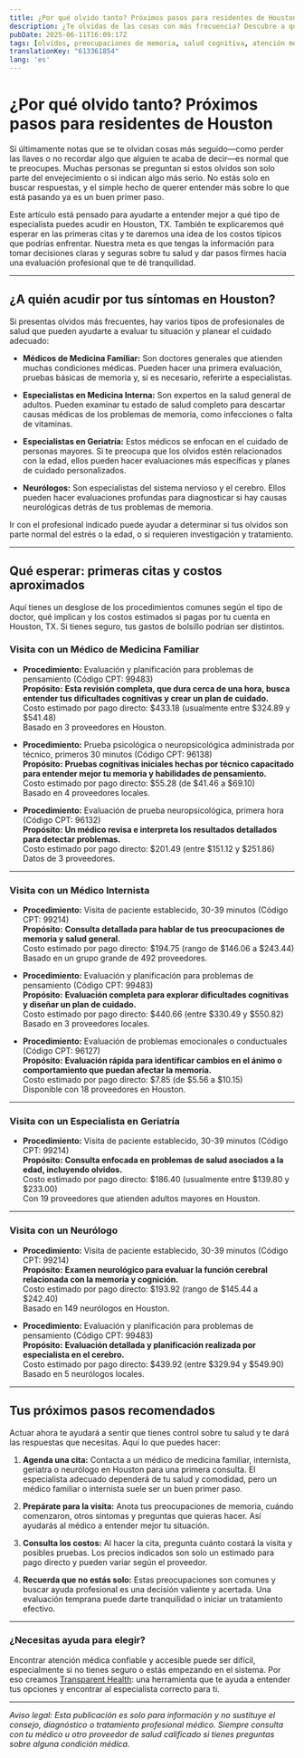 ```yaml
---
title: ¿Por qué olvido tanto? Próximos pasos para residentes de Houston  
description: ¿Te olvidas de las cosas con más frecuencia? Descubre a qué especialista acudir en Houston, TX, cuáles pueden ser los costos iniciales y cómo dar los siguientes pasos para cuidar tu salud.  
pubDate: 2025-06-11T16:09:17Z
tags: [olvidos, preocupaciones de memoria, salud cognitiva, atención médica en Houston, visitas al médico, transparencia en costos]
translationKey: "613361854"
lang: 'es'
---
```


# ¿Por qué olvido tanto? Próximos pasos para residentes de Houston

Si últimamente notas que se te olvidan cosas más seguido—como perder las llaves o no recordar algo que alguien te acaba de decir—es normal que te preocupes. Muchas personas se preguntan si estos olvidos son solo parte del envejecimiento o si indican algo más serio. No estás solo en buscar respuestas, y el simple hecho de querer entender más sobre lo que está pasando ya es un buen primer paso.

Este artículo está pensado para ayudarte a entender mejor a qué tipo de especialista puedes acudir en Houston, TX. También te explicaremos qué esperar en las primeras citas y te daremos una idea de los costos típicos que podrías enfrentar. Nuestra meta es que tengas la información para tomar decisiones claras y seguras sobre tu salud y dar pasos firmes hacia una evaluación profesional que te dé tranquilidad.

---

## ¿A quién acudir por tus síntomas en Houston?

Si presentas olvidos más frecuentes, hay varios tipos de profesionales de salud que pueden ayudarte a evaluar tu situación y planear el cuidado adecuado:

- **Médicos de Medicina Familiar:** Son doctores generales que atienden muchas condiciones médicas. Pueden hacer una primera evaluación, pruebas básicas de memoria y, si es necesario, referirte a especialistas.

- **Especialistas en Medicina Interna:** Son expertos en la salud general de adultos. Pueden examinar tu estado de salud completo para descartar causas médicas de los problemas de memoria, como infecciones o falta de vitaminas.

- **Especialistas en Geriatría:** Estos médicos se enfocan en el cuidado de personas mayores. Si te preocupa que los olvidos estén relacionados con la edad, ellos pueden hacer evaluaciones más específicas y planes de cuidado personalizados.

- **Neurólogos:** Son especialistas del sistema nervioso y el cerebro. Ellos pueden hacer evaluaciones profundas para diagnosticar si hay causas neurológicas detrás de tus problemas de memoria.

Ir con el profesional indicado puede ayudar a determinar si tus olvidos son parte normal del estrés o la edad, o si requieren investigación y tratamiento.

---

## Qué esperar: primeras citas y costos aproximados

Aquí tienes un desglose de los procedimientos comunes según el tipo de doctor, qué implican y los costos estimados si pagas por tu cuenta en Houston, TX. Si tienes seguro, tus gastos de bolsillo podrían ser distintos.

### Visita con un Médico de Medicina Familiar

- **Procedimiento:** Evaluación y planificación para problemas de pensamiento (Código CPT: 99483)  
  **Propósito:** **Esta revisión completa, que dura cerca de una hora, busca entender tus dificultades cognitivas y crear un plan de cuidado.**  
  Costo estimado por pago directo: $433.18 (usualmente entre $324.89 y $541.48)  
  Basado en 3 proveedores en Houston.

- **Procedimiento:** Prueba psicológica o neuropsicológica administrada por técnico, primeros 30 minutos (Código CPT: 96138)  
  **Propósito:** **Pruebas cognitivas iniciales hechas por técnico capacitado para entender mejor tu memoria y habilidades de pensamiento.**  
  Costo estimado por pago directo: $55.28 (de $41.46 a $69.10)  
  Basado en 4 proveedores locales.

- **Procedimiento:** Evaluación de prueba neuropsicológica, primera hora (Código CPT: 96132)  
  **Propósito:** **Un médico revisa e interpreta los resultados detallados para detectar problemas.**  
  Costo estimado por pago directo: $201.49 (entre $151.12 y $251.86)  
  Datos de 3 proveedores.

---

### Visita con un Médico Internista

- **Procedimiento:** Visita de paciente establecido, 30-39 minutos (Código CPT: 99214)  
  **Propósito:** **Consulta detallada para hablar de tus preocupaciones de memoria y salud general.**  
  Costo estimado por pago directo: $194.75 (rango de $146.06 a $243.44)  
  Basado en un grupo grande de 492 proveedores.

- **Procedimiento:** Evaluación y planificación para problemas de pensamiento (Código CPT: 99483)  
  **Propósito:** **Evaluación completa para explorar dificultades cognitivas y diseñar un plan de cuidado.**  
  Costo estimado por pago directo: $440.66 (entre $330.49 y $550.82)  
  Basado en 3 proveedores locales.

- **Procedimiento:** Evaluación de problemas emocionales o conductuales (Código CPT: 96127)  
  **Propósito:** **Evaluación rápida para identificar cambios en el ánimo o comportamiento que puedan afectar la memoria.**  
  Costo estimado por pago directo: $7.85 (de $5.56 a $10.15)  
  Disponible con 18 proveedores en Houston.

---

### Visita con un Especialista en Geriatría

- **Procedimiento:** Visita de paciente establecido, 30-39 minutos (Código CPT: 99214)  
  **Propósito:** **Consulta enfocada en problemas de salud asociados a la edad, incluyendo olvidos.**  
  Costo estimado por pago directo: $186.40 (usualmente entre $139.80 y $233.00)  
  Con 19 proveedores que atienden adultos mayores en Houston.

---

### Visita con un Neurólogo

- **Procedimiento:** Visita de paciente establecido, 30-39 minutos (Código CPT: 99214)  
  **Propósito:** **Examen neurológico para evaluar la función cerebral relacionada con la memoria y cognición.**  
  Costo estimado por pago directo: $193.92 (rango de $145.44 a $242.40)  
  Basado en 149 neurólogos en Houston.

- **Procedimiento:** Evaluación y planificación para problemas de pensamiento (Código CPT: 99483)  
  **Propósito:** **Evaluación detallada y planificación realizada por especialista en el cerebro.**  
  Costo estimado por pago directo: $439.92 (entre $329.94 y $549.90)  
  Basado en 5 neurólogos locales.

---

## Tus próximos pasos recomendados

Actuar ahora te ayudará a sentir que tienes control sobre tu salud y te dará las respuestas que necesitas. Aquí lo que puedes hacer:

1. **Agenda una cita:** Contacta a un médico de medicina familiar, internista, geriatra o neurólogo en Houston para una primera consulta. El especialista adecuado dependerá de tu salud y comodidad, pero un médico familiar o internista suele ser un buen primer paso.

2. **Prepárate para la visita:** Anota tus preocupaciones de memoria, cuándo comenzaron, otros síntomas y preguntas que quieras hacer. Así ayudarás al médico a entender mejor tu situación.

3. **Consulta los costos:** Al hacer la cita, pregunta cuánto costará la visita y posibles pruebas. Los precios indicados son solo un estimado para pago directo y pueden variar según el proveedor.

4. **Recuerda que no estás solo:** Estas preocupaciones son comunes y buscar ayuda profesional es una decisión valiente y acertada. Una evaluación temprana puede darte tranquilidad o iniciar un tratamiento efectivo.

---

### ¿Necesitas ayuda para elegir?

Encontrar atención médica confiable y accesible puede ser difícil, especialmente si no tienes seguro o estás empezando en el sistema. Por eso creamos [Transparent Health](https://transparenthealth.ai): una herramienta que te ayuda a entender tus opciones y encontrar al especialista correcto para ti.

---

*Aviso legal: Esta publicación es solo para información y no sustituye el consejo, diagnóstico o tratamiento profesional médico. Siempre consulta con tu médico u otro proveedor de salud calificado si tienes preguntas sobre alguna condición médica.*